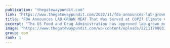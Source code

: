 ```yaml
---
publication: "thegatewaypundit.com"
link: "https://www.thegatewaypundit.com/2022/11/fda-announces-lab-grown-meat-served-cop27-climate-conference-safe-eat-world-experiencing-food-revolution/"
title: "FDA Announces LAB GROWN MEAT That Was Served at COP27 Climate Conference Is 'SAFE TO EAT': 'The World Is Experiencing A Food Revolution'"
excerpt: "The US Food and Drug Administration has approved lab-grown meat, a product grown from animal cells, for human consumption for the first time. The FDA announced Wednesday that laboratory-grown chicken "
image: "https://www.thegatewaypundit.com/wp-content/uploads/221117080338-01-upside-foods-products.jpg"
group: con
rank: 1
---
```


